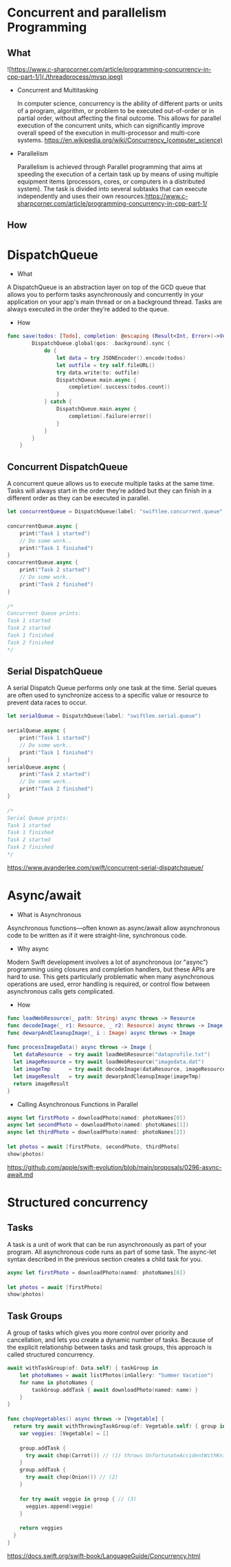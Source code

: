 # Concurrent and parallelism Programming

## What

![https://www.c-sharpcorner.com/article/programming-concurrency-in-cpp-part-1/](./threadprocess/mvsp.jpeg)
- Concurrent and Multitasking

    In computer science, concurrency is the ability of different parts or units of a program, algorithm, or problem to be executed out-of-order or in partial order, without affecting the final outcome. This allows for parallel execution of the concurrent units, which can significantly improve overall speed of the execution in multi-processor and multi-core systems. https://en.wikipedia.org/wiki/Concurrency_(computer_science)
- Parallelism

    Parallelism is achieved through Parallel programming that aims at speeding the execution of a certain task up by means of using multiple equipment items (processors, cores, or computers in a distributed system). The task is divided into several subtasks that can execute independently and uses their own resources.https://www.c-sharpcorner.com/article/programming-concurrency-in-cpp-part-1/


## How
# DispatchQueue
- What

A DispatchQueue is an abstraction layer on top of the GCD queue that allows you to perform tasks asynchronously and concurrently in your application on your app's main thread or on a background thread. Tasks are always executed in the order they’re added to the queue.

- How


```Swift
func save(todos: [Todo], completion: @escaping (Result<Int, Error>)->Void) {
        DispatchQueue.global(qos: .background).sync {
            do {
                let data = try JSONEncoder().encode(todos)
                let outfile = try self.fileURL()
                try data.write(to: outfile)
                DispatchQueue.main.async {
                    completion(.success(todos.count))
                }
            } catch {
                DispatchQueue.main.async {
                    completion(.failure(error))
                }
            }
        }
    }
```

## Concurrent DispatchQueue
A concurrent queue allows us to execute multiple tasks at the same time. Tasks will always start in the order they’re added but they can finish in a different order as they can be executed in parallel.

```Swift
let concurrentQueue = DispatchQueue(label: "swiftlee.concurrent.queue", attributes: .concurrent)

concurrentQueue.async {
    print("Task 1 started")
    // Do some work..
    print("Task 1 finished")
}
concurrentQueue.async {
    print("Task 2 started")
    // Do some work..
    print("Task 2 finished")
}

/*
Concurrent Queue prints:
Task 1 started
Task 2 started
Task 1 finished
Task 2 finished
*/
```
## Serial DispatchQueue
A serial Dispatch Queue performs only one task at the time. Serial queues are often used to synchronize access to a specific value or resource to prevent data races to occur.

```Swift
let serialQueue = DispatchQueue(label: "swiftlee.serial.queue")

serialQueue.async {
    print("Task 1 started")
    // Do some work..
    print("Task 1 finished")
}
serialQueue.async {
    print("Task 2 started")
    // Do some work..
    print("Task 2 finished")
}

/*
Serial Queue prints:
Task 1 started
Task 1 finished
Task 2 started
Task 2 finished
*/
```
https://www.avanderlee.com/swift/concurrent-serial-dispatchqueue/

# Async/await
- What is Asynchronous

Asynchronous functions—often known as async/await allow asynchronous code to be written as if it were straight-line, synchronous code.

- Why async

Modern Swift development involves a lot of asynchronous (or "async") programming using closures and completion handlers, but these APIs are hard to use. This gets particularly problematic when many asynchronous operations are used, error handling is required, or control flow between asynchronous calls gets complicated.
- How

``` Swift
func loadWebResource(_ path: String) async throws -> Resource
func decodeImage(_ r1: Resource, _ r2: Resource) async throws -> Image
func dewarpAndCleanupImage(_ i : Image) async throws -> Image

func processImageData() async throws -> Image {
  let dataResource  = try await loadWebResource("dataprofile.txt")
  let imageResource = try await loadWebResource("imagedata.dat")
  let imageTmp      = try await decodeImage(dataResource, imageResource)
  let imageResult   = try await dewarpAndCleanupImage(imageTmp)
  return imageResult
}
```

- Calling Asynchronous Functions in Parallel
```Swift
async let firstPhoto = downloadPhoto(named: photoNames[0])
async let secondPhoto = downloadPhoto(named: photoNames[1])
async let thirdPhoto = downloadPhoto(named: photoNames[2])

let photos = await [firstPhoto, secondPhoto, thirdPhoto]
show(photos)
```

https://github.com/apple/swift-evolution/blob/main/proposals/0296-async-await.md

# Structured concurrency

## Tasks
A task is a unit of work that can be run asynchronously as part of your program. All asynchronous code runs as part of some task. The async-let syntax described in the previous section creates a child task for you.

```Swift
async let firstPhoto = downloadPhoto(named: photoNames[0])

let photos = await [firstPhoto]
show(photos)
```
## Task Groups
A group of tasks which gives you more control over priority and cancellation, and lets you create a dynamic number of tasks. Because of the explicit relationship between tasks and task groups, this approach is called structured concurrency. 

```Swift
await withTaskGroup(of: Data.self) { taskGroup in
    let photoNames = await listPhotos(inGallery: "Summer Vacation")
    for name in photoNames {
        taskGroup.addTask { await downloadPhoto(named: name) }
    }
}

func chopVegetables() async throws -> [Vegetable] {
  return try await withThrowingTaskGroup(of: Vegetable.self) { group in
    var veggies: [Vegetable] = []

    group.addTask {
      try await chop(Carrot()) // (1) throws UnfortunateAccidentWithKnifeError()
    }
    group.addTask {
      try await chop(Onion()) // (2)
    }

    for try await veggie in group { // (3)
      veggies.append(veggie)
    }
                                                       
    return veggies
  }
}
```

https://docs.swift.org/swift-book/LanguageGuide/Concurrency.html
